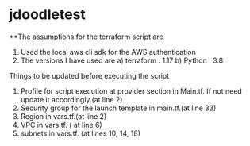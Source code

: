 # jdoodletest
**The assumptions for the terraform script are
1) Used the local aws cli sdk for the AWS authentication
2) The versions I have used are
   a) terraform : 1.17
   b) Python : 3.8



Things to be updated before executing the script
1) Profile for script execution at provider section in Main.tf. If not need update it accordingly.(at line 2)
2) Security group for the launch template in main.tf.(at line 33)
3) Region in vars.tf.(at line 2)
4) VPC in vars.tf. ( at line 6)
5) subnets in vars.tf. (at lines 10, 14, 18)
